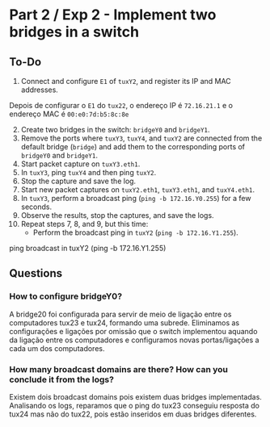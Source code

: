 # Part 2 / Exp 2 - Implement two bridges in a switch

## To-Do

1. Connect and configure `E1` of `tuxY2`, and register its IP and MAC addresses.

Depois de configurar o `E1` do `tux22`, o endereço IP é `72.16.21.1` e o endereço MAC é `00:e0:7d:b5:8c:8e`

2. Create two bridges in the switch: `bridgeY0` and `bridgeY1`.  
3. Remove the ports where `tuxY3`, `tuxY4`, and `tuxY2` are connected from the default bridge (`bridge`) and add them to the corresponding ports of `bridgeY0` and `bridgeY1`.  
4. Start packet capture on `tuxY3.eth1`.  
5. In `tuxY3`, ping `tuxY4` and then ping `tuxY2`.
6. Stop the capture and save the log.  
7. Start new packet captures on `tuxY2.eth1`, `tuxY3.eth1`, and `tuxY4.eth1`.  
8. In `tuxY3`, perform a broadcast ping (`ping -b 172.16.Y0.255`) for a few seconds.  
9. Observe the results, stop the captures, and save the logs.  
10. Repeat steps 7, 8, and 9, but this time:  
    - Perform the broadcast ping in `tuxY2` (`ping -b 172.16.Y1.255`).  

ping broadcast in tuxY2 (ping -b 172.16.Y1.255)


## Questions

### How to configure bridgeY0?
A bridge20 foi configurada para servir de meio de ligação entre os computadores tux23 e tux24, formando uma subrede. Eliminamos as configurações e ligações por omissão que o switch implementou aquando da ligação entre os computadores e configuramos novas portas/ligações a cada um dos computadores.

### How many broadcast domains are there? How can you conclude it from the logs?
Existem dois broadcast domains pois existem duas bridges implementadas. Analisando os logs, reparamos que o ping do tux23 conseguiu resposta do tux24 mas não do tux22, pois estão inseridos em duas bridges diferentes.
